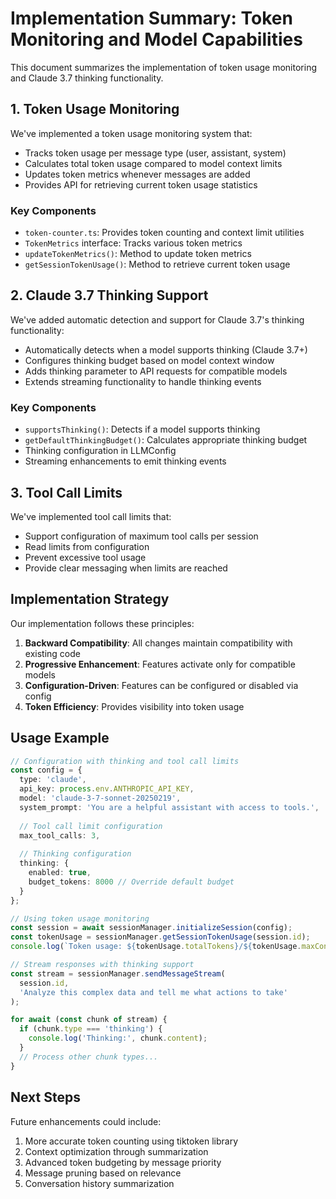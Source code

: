 # Implementation Summary: Token Monitoring and Model Capabilities

This document summarizes the implementation of token usage monitoring and Claude 3.7 thinking functionality.

## 1. Token Usage Monitoring

We've implemented a token usage monitoring system that:

- Tracks token usage per message type (user, assistant, system)
- Calculates total token usage compared to model context limits
- Updates token metrics whenever messages are added
- Provides API for retrieving current token usage statistics

### Key Components

- `token-counter.ts`: Provides token counting and context limit utilities
- `TokenMetrics` interface: Tracks various token metrics
- `updateTokenMetrics()`: Method to update token metrics
- `getSessionTokenUsage()`: Method to retrieve current token usage

## 2. Claude 3.7 Thinking Support

We've added automatic detection and support for Claude 3.7's thinking functionality:

- Automatically detects when a model supports thinking (Claude 3.7+)
- Configures thinking budget based on model context window
- Adds thinking parameter to API requests for compatible models
- Extends streaming functionality to handle thinking events

### Key Components

- `supportsThinking()`: Detects if a model supports thinking
- `getDefaultThinkingBudget()`: Calculates appropriate thinking budget
- Thinking configuration in LLMConfig
- Streaming enhancements to emit thinking events

## 3. Tool Call Limits

We've implemented tool call limits that:

- Support configuration of maximum tool calls per session
- Read limits from configuration
- Prevent excessive tool usage
- Provide clear messaging when limits are reached

## Implementation Strategy

Our implementation follows these principles:

1. **Backward Compatibility**: All changes maintain compatibility with existing code
2. **Progressive Enhancement**: Features activate only for compatible models
3. **Configuration-Driven**: Features can be configured or disabled via config
4. **Token Efficiency**: Provides visibility into token usage

## Usage Example

```typescript
// Configuration with thinking and tool call limits
const config = {
  type: 'claude',
  api_key: process.env.ANTHROPIC_API_KEY,
  model: 'claude-3-7-sonnet-20250219',
  system_prompt: 'You are a helpful assistant with access to tools.',
  
  // Tool call limit configuration
  max_tool_calls: 3,
  
  // Thinking configuration
  thinking: {
    enabled: true,
    budget_tokens: 8000 // Override default budget
  }
};

// Using token usage monitoring
const session = await sessionManager.initializeSession(config);
const tokenUsage = sessionManager.getSessionTokenUsage(session.id);
console.log(`Token usage: ${tokenUsage.totalTokens}/${tokenUsage.maxContextTokens} (${tokenUsage.percentUsed}%)`);

// Stream responses with thinking support
const stream = sessionManager.sendMessageStream(
  session.id,
  'Analyze this complex data and tell me what actions to take'
);

for await (const chunk of stream) {
  if (chunk.type === 'thinking') {
    console.log('Thinking:', chunk.content);
  }
  // Process other chunk types...
}
```

## Next Steps

Future enhancements could include:

1. More accurate token counting using tiktoken library
2. Context optimization through summarization
3. Advanced token budgeting by message priority
4. Message pruning based on relevance
5. Conversation history summarization